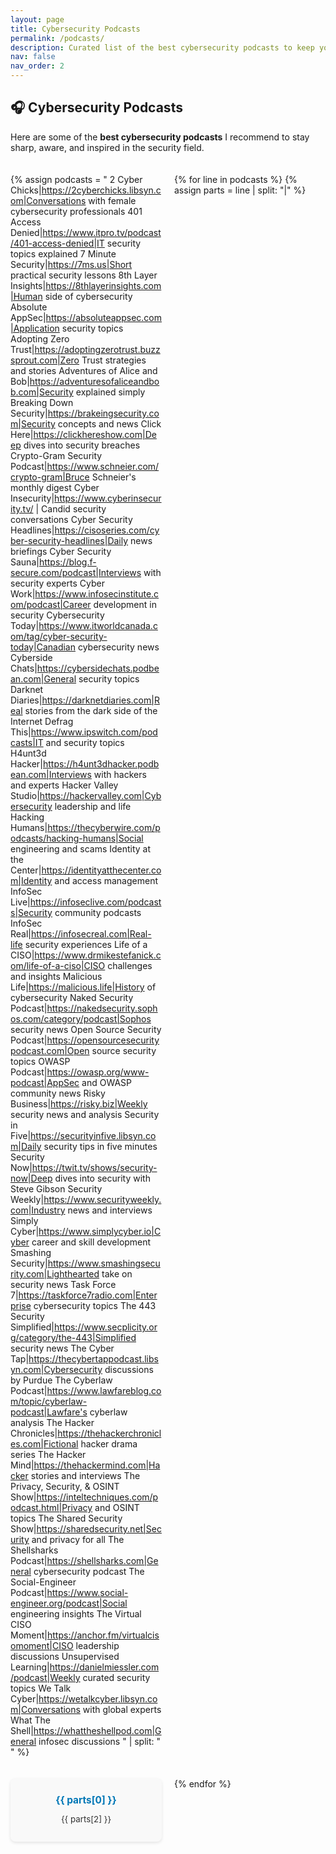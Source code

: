 ```yaml
---
layout: page
title: Cybersecurity Podcasts
permalink: /podcasts/
description: Curated list of the best cybersecurity podcasts to keep you informed and inspired.
nav: false
nav_order: 2
---
```


<style>
  .podcast-grid {
    display: grid;
    grid-template-columns: repeat(auto-fill, minmax(240px, 1fr));
    gap: 20px;
    margin-top: 20px;
  }

  .podcast-card {
    background: #f9f9f9;
    border-radius: 8px;
    padding: 15px;
    box-shadow: 0 2px 5px rgba(0,0,0,0.1);
    text-align: center;
    transition: transform 0.2s ease, box-shadow 0.2s ease;
  }

  .podcast-card:hover {
    transform: translateY(-5px);
    box-shadow: 0 6px 12px rgba(0,0,0,0.15);
  }

  .podcast-card img {
    max-width: 80px;
    margin-bottom: 10px;
  }

  .podcast-card h3 {
    margin: 10px 0 5px 0;
    font-size: 1.1em;
    color: #0077b6;
  }

  .podcast-card p {
    font-size: 0.95em;
    color: #333;
  }

  .podcast-card a {
    text-decoration: none;
    color: inherit;
  }
</style>

## 🎧 Cybersecurity Podcasts

Here are some of the **best cybersecurity podcasts** I recommend to stay sharp, aware, and inspired in the security field.

<div class="podcast-grid">

<!-- 🔽 Replace placeholder image URLs with actual podcast logos or your brand icons if desired -->

{% assign podcasts = "
2 Cyber Chicks|https://2cyberchicks.libsyn.com|Conversations with female cybersecurity professionals
401 Access Denied|https://www.itpro.tv/podcast/401-access-denied|IT security topics explained
7 Minute Security|https://7ms.us|Short practical security lessons
8th Layer Insights|https://8thlayerinsights.com|Human side of cybersecurity
Absolute AppSec|https://absoluteappsec.com|Application security topics
Adopting Zero Trust|https://adoptingzerotrust.buzzsprout.com|Zero Trust strategies and stories
Adventures of Alice and Bob|https://adventuresofaliceandbob.com|Security explained simply
Breaking Down Security|https://brakeingsecurity.com|Security concepts and news
Click Here|https://clickhereshow.com|Deep dives into security breaches
Crypto-Gram Security Podcast|https://www.schneier.com/crypto-gram|Bruce Schneier's monthly digest
Cyber Insecurity|https://www.cyberinsecurity.tv/ | Candid security conversations
Cyber Security Headlines|https://cisoseries.com/cyber-security-headlines|Daily news briefings
Cyber Security Sauna|https://blog.f-secure.com/podcast|Interviews with security experts
Cyber Work|https://www.infosecinstitute.com/podcast|Career development in security
Cybersecurity Today|https://www.itworldcanada.com/tag/cyber-security-today|Canadian cybersecurity news
Cyberside Chats|https://cybersidechats.podbean.com|General security topics
Darknet Diaries|https://darknetdiaries.com|Real stories from the dark side of the Internet
Defrag This|https://www.ipswitch.com/podcasts|IT and security topics
H4unt3d Hacker|https://h4unt3dhacker.podbean.com|Interviews with hackers and experts
Hacker Valley Studio|https://hackervalley.com|Cybersecurity leadership and life
Hacking Humans|https://thecyberwire.com/podcasts/hacking-humans|Social engineering and scams
Identity at the Center|https://identityatthecenter.com|Identity and access management
InfoSec Live|https://infoseclive.com/podcasts|Security community podcasts
InfoSec Real|https://infosecreal.com|Real-life security experiences
Life of a CISO|https://www.drmikestefanick.com/life-of-a-ciso|CISO challenges and insights
Malicious Life|https://malicious.life|History of cybersecurity
Naked Security Podcast|https://nakedsecurity.sophos.com/category/podcast|Sophos security news
Open Source Security Podcast|https://opensourcesecuritypodcast.com|Open source security topics
OWASP Podcast|https://owasp.org/www-podcast|AppSec and OWASP community news
Risky Business|https://risky.biz|Weekly security news and analysis
Security in Five|https://securityinfive.libsyn.com|Daily security tips in five minutes
Security Now|https://twit.tv/shows/security-now|Deep dives into security with Steve Gibson
Security Weekly|https://www.securityweekly.com|Industry news and interviews
Simply Cyber|https://www.simplycyber.io|Cyber career and skill development
Smashing Security|https://www.smashingsecurity.com|Lighthearted take on security news
Task Force 7|https://taskforce7radio.com|Enterprise cybersecurity topics
The 443 Security Simplified|https://www.secplicity.org/category/the-443|Simplified security news
The Cyber Tap|https://thecybertappodcast.libsyn.com|Cybersecurity discussions by Purdue
The Cyberlaw Podcast|https://www.lawfareblog.com/topic/cyberlaw-podcast|Lawfare's cyberlaw analysis
The Hacker Chronicles|https://thehackerchronicles.com|Fictional hacker drama series
The Hacker Mind|https://thehackermind.com|Hacker stories and interviews
The Privacy, Security, & OSINT Show|https://inteltechniques.com/podcast.html|Privacy and OSINT topics
The Shared Security Show|https://sharedsecurity.net|Security and privacy for all
The Shellsharks Podcast|https://shellsharks.com|General cybersecurity podcast
The Social-Engineer Podcast|https://www.social-engineer.org/podcast|Social engineering insights
The Virtual CISO Moment|https://anchor.fm/virtualcisomoment|CISO leadership discussions
Unsupervised Learning|https://danielmiessler.com/podcast|Weekly curated security topics
We Talk Cyber|https://wetalkcyber.libsyn.com|Conversations with global experts
What The Shell|https://whattheshellpod.com|General infosec discussions
" | split: "
" %}

{% for line in podcasts %}
{% assign parts = line | split: "|" %}

  <div class="podcast-card">
    <a href="{{ parts[1] }}" target="_blank">
     <!-- <img src="https://via.placeholder.com/80?text=🎧" alt="{{ parts[0] }} Logo"> -->
      <h3>{{ parts[0] }}</h3>
      <p>{{ parts[2] }}</p>
    </a>
  </div>
{% endfor %}

</div>
